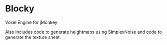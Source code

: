 Blocky
======

Voxel Engine for jMonkey

Also includes code to generate heightmaps using SimplexNoise and code to generate the texture sheet.
